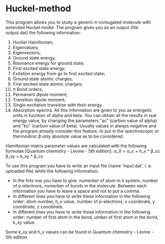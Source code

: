 # Huckel-method
This program allows you to study a generic π-coniugated molecule with extended Huckel model. The program gives you as an output (file output.dat) the following information:
1. Huckel Hamiltonian;
2. Eigenvalues;
3. Eigenvectors;
4. Ground state energy;
5. Risonance energy for ground state;
6. First excited state energy;
7. Exitation energy from gs to first excited state;
8. Ground state atomic charges;
9. First excited state atomic charges;
10. π Bond orders;
11. Permanent dipole moment;
12. Transition dipole moment;
13. Single excitation transition with their energy.
14. Absorption spectra.
All this information are given to you as energetic units in fucntion of alpha and beta. You can obtain all the results in real energy value, by changing the parameters "ac" (carbon value of alpha) and "bc" (carbon value of beta). Usually values in always negative and the program already consider this feature, to put in the spectroscopic or thermodinic β only absolute value as to be considered.

Hamiltonian matrix parameter values are calculated with the following formulae [Quantum chemistry - Levine - 5th edition]:
α_X = α_c + h_x * β_cc
β_xy = k_xy * β_cc

To use this program you have to write an input file (name 'input.dat', i. e. uploaded file) whith the following information:
- In the firts row you have to give: numerber of atom in π system, number of p-electrons, numerber of bonds in the molecule. Between each information you have to leave a space and not to put a comma.
- In different lines you have to write these information in the following order: atom number, h_x value, number of p-electrons, x coordinate, y coordinate, z coordinate.
- In different lines you have to write these information in the following order: number of first atom in the bond, umber of first atom in the bond, k_xy value.

Some k_xy and h_x values can be found in Quantum chemistry - Levine - 5th edition.
